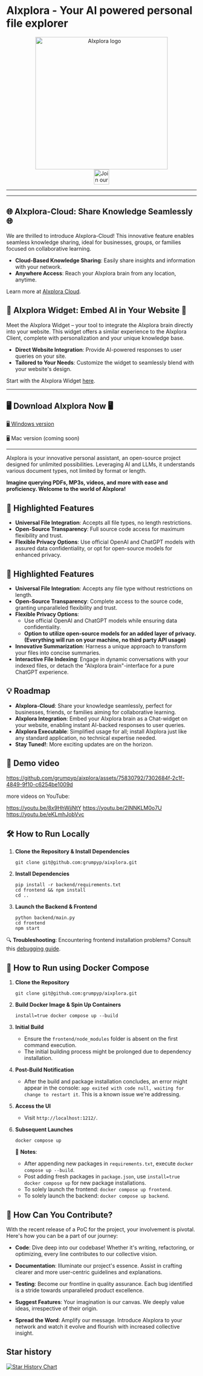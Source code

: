 # AIxplora - Your AI powered personal file explorer
<p align="center">
  <img src="aixplora_logo.png" width="350" title="AIxplora logo"><br>
<a href="https://discord.com/invite/M2AuGZvgHq">
  <img src="https://img.shields.io/badge/discord-join%20chat-blue.svg" alt="Join our Discord" height="40"></a>
</p>
<hr>

---

## 🌐 AIxplora-Cloud: Share Knowledge Seamlessly 🌐

We are thrilled to introduce AIxplora-Cloud! This innovative feature enables seamless knowledge sharing, ideal for businesses, groups, or families focused on collaborative learning.

- **Cloud-Based Knowledge Sharing**: Easily share insights and information with your network.
- **Anywhere Access**: Reach your AIxplora brain from any location, anytime.

Learn more at [AIxplora Cloud](https://cloud.aixplora.app).

## 🧩 AIxplora Widget: Embed AI in Your Website 🧩

Meet the AIxplora Widget – your tool to integrate the AIxplora brain directly into your website. This widget offers a similar experience to the AIxplora Client, complete with personalization and your unique knowledge base.

- **Direct Website Integration**: Provide AI-powered responses to user queries on your site.
- **Tailored to Your Needs**: Customize the widget to seamlessly blend with your website's design.

Start with the AIxplora Widget [here](https://cloud.aixplora.app).

---

## 🖥️ Download AIxplora Now 🖥️

[🖥 Windows version](https://www.dropbox.com/scl/fi/jnscprr2lvj1acr88xh09/AIxplora-Setup-0.0.2.exe?rlkey=0cl3xsmgqmzyo8o1rov08gcnl&dl=0)

🖥 Mac version (coming soon)

---

AIxplora is your innovative personal assistant, an open-source project designed for unlimited possibilities. Leveraging AI and LLMs, it understands various document types, not limited by format or length.

**Imagine querying PDFs, MP3s, videos, and more with ease and proficiency. Welcome to the world of AIxplora!**

## 🚀 Highlighted Features

- **Universal File Integration**: Accepts all file types, no length restrictions.
- **Open-Source Transparency**: Full source code access for maximum flexibility and trust.
- **Flexible Privacy Options**: Use official OpenAI and ChatGPT models with assured data confidentiality, or opt for open-source models for enhanced privacy.

## 🚀 Highlighted Features

- **Universal File Integration**: Accepts any file type without restrictions on length.
- **Open-Source Transparency**: Complete access to the source code, granting unparalleled flexibility and trust.
- **Flexible Privacy Options**:
  - Use official OpenAI and ChatGPT models while ensuring data confidentiality.
  - **Option to utilize open-source models for an added layer of privacy. (Everything will run on your machine, no third party API usage)**
- **Innovative Summarization**: Harness a unique approach to transform your files into concise summaries.
- **Interactive File Indexing**: Engage in dynamic conversations with your indexed files, or detach the "AIxplora brain"-interface for a pure ChatGPT experience.

## 💡 Roadmap

- **AIxplora-Cloud**: Share your knowledge seamlessly, perfect for businesses, friends, or families aiming for collaborative learning.
- **AIxplora Integration**: Embed your AIxplora brain as a Chat-widget on your website, enabling instant AI-backed responses to user queries.
- **AIxplora Executable**: Simplified usage for all; install AIxplora just like any standard application, no technical expertise needed.
- **Stay Tuned!**: More exciting updates are on the horizon.

## 🎥 Demo video

https://github.com/grumpyp/aixplora/assets/75830792/7302684f-2c1f-4849-9f10-c6254be1009d



more videos on YouTube:

https://youtu.be/8x9HhWjjNtY
https://youtu.be/2lNNKLM0o7U
https://youtu.be/eKLmhJobVvc


## 🛠 How to Run Locally

1. **Clone the Repository & Install Dependencies**
    ```
    git clone git@github.com:grumpyp/aixplora.git
    ```

2. **Install Dependencies**
    ```
    pip install -r backend/requirements.txt
    cd frontend && npm install
    cd ..
    ```

3. **Launch the Backend & Frontend**
    ```
    python backend/main.py
    cd frontend
    npm start
    ```

🔍 **Troubleshooting**: Encountering frontend installation problems? Consult this [debugging guide](https://github.com/electron-react-boilerplate/electron-react-boilerplate/issues/400).

## 🐳 How to Run using Docker Compose

1. **Clone the Repository**
    ```
    git clone git@github.com:grumpyp/aixplora.git
    ```

2. **Build Docker Image & Spin Up Containers**
    ```
    install=true docker compose up --build
    ```

3. **Initial Build**
    - Ensure the `frontend/node_modules` folder is absent on the first command execution.
    - The initial building process might be prolonged due to dependency installation.

4. **Post-Build Notification**
    - After the build and package installation concludes, an error might appear in the console: `app exited with code null, waiting for change to restart it`. This is a known issue we're addressing.

5. **Access the UI**
    - Visit `http://localhost:1212/`.

6. **Subsequent Launches**
    ```
    docker compose up
    ```
    📝 **Notes**:
    - After appending new packages in `requirements.txt`, execute `docker compose up --build`.
    - Post adding fresh packages in `package.json`, use `install=true docker compose up` for new package installations.
    - To solely launch the frontend: `docker compose up frontend`.
    - To solely launch the backend: `docker compose up backend`.



## 🤝 How Can You Contribute?

With the recent release of a PoC for the project, your involvement is pivotal. Here's how you can be a part of our journey:

- **Code**: Dive deep into our codebase! Whether it's writing, refactoring, or optimizing, every line contributes to our collective vision.
  
- **Documentation**: Illuminate our project's essence. Assist in crafting clearer and more user-centric guidelines and explanations.
  
- **Testing**: Become our frontline in quality assurance. Each bug identified is a stride towards unparalleled product excellence.
  
- **Suggest Features**: Your imagination is our canvas. We deeply value ideas, irrespective of their origin.
  
- **Spread the Word**: Amplify our message. Introduce AIxplora to your network and watch it evolve and flourish with increased collective insight.

## Star history

[![Star History Chart](https://api.star-history.com/svg?repos=grumpyp/aixplora&type=Date)](https://star-history.com/#grumpyp/aixplora&Date)

